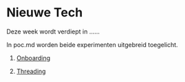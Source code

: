 Nieuwe Tech 
===========

Deze week wordt verdiept in ......

In poc.md worden beide experimenten uitgebreid toegelicht.

1. [Onboarding]()

2. [Threading]()

